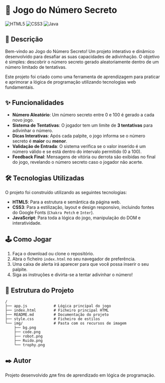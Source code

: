 # 🚀 Jogo do Número Secreto
![HTML5](https://img.shields.io/badge/-HTML5-E34F26?style=flat-square&logo=html5&logoColor=white)
![CSS3](https://img.shields.io/badge/-CSS3-1572B6?style=flat-square&logo=css3&logoColor=white)
![Java](https://img.shields.io/badge/Java-F7DF1E?style=for-the-badge&logo=javas&logoColor=black)

## 📜 Descrição

Bem-vindo ao Jogo do Número Secreto\! Um projeto interativo e dinâmico desenvolvido para desafiar as suas capacidades de adivinhação. O objetivo é simples: descobrir o número secreto gerado aleatoriamente dentro de um número limitado de tentativas.

Este projeto foi criado como uma ferramenta de aprendizagem para praticar e aprimorar a lógica de programação utilizando tecnologias web fundamentais.

## ✨ Funcionalidades

  * **Número Aleatório**: Um número secreto entre 0 e 100 é gerado a cada novo jogo.
  * **Sistema de Tentativas**: O jogador tem um limite de **3 tentativas** para adivinhar o número.
  * **Dicas Interativas**: Após cada palpite, o jogo informa se o número secreto é **maior** ou **menor**.
  * **Validação de Entrada**: O sistema verifica se o valor inserido é um número válido e se está dentro do intervalo permitido (0 a 100).
  * **Feedback Final**: Mensagens de vitória ou derrota são exibidas no final do jogo, revelando o número secreto caso o jogador não acerte.

## 🛠️ Tecnologias Utilizadas

O projeto foi construído utilizando as seguintes tecnologias:

  * **HTML5**: Para a estrutura e semântica da página web.
  * **CSS3**: Para a estilização, layout e design responsivo, incluindo fontes do Google Fonts (`Chakra Petch` e `Inter`).
  * **JavaScript**: Para toda a lógica do jogo, manipulação do DOM e interatividade.

## 🕹️ Como Jogar

1.  Faça o download ou clone o repositório.
2.  Abra o ficheiro `index.html` no seu navegador de preferência.
3.  Uma caixa de alerta irá aparecer para que você possa inserir o seu palpite.
4.  Siga as instruções e divirta-se a tentar adivinhar o número\!

## 📁 Estrutura do Projeto

```
/
├── app.js            # Lógica principal do jogo
├── index.html        # Ficheiro principal HTML
├── README.md         # Documentação do projeto
├── style.css         # Ficheiro de estilos
└── img/              # Pasta com os recursos de imagem
    ├── bg.png
    ├── code.png
    ├── robot.png
    ├── Ruido.png
    └── trophy.png
```

## ✒️ Autor

Projeto desenvolvido для fins de aprendizado em lógica de programação.

